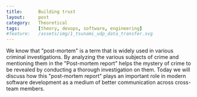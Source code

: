 ```yaml
---
title:      Building trust 
layout:     post
category:   Theoretical
tags: 	    [theory, devops, software, engineering]
#feature:   /assets/img/1_tsunami_udp_data_transfer.svg
---
```


We know that "post-mortem" is a term that is widely used in various criminal investigations. By analyzing the various subjects of crime and mentioning them in the "Post-mortem report" helps the mystery of crime to be revealed by conducting a thorough investigation on them. Today we will discuss how this "post-mortem report" plays an important role in modern software development as a medium of better communication across cross-team members.
<!--more-->
